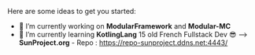 Here are some ideas to get you started:

- 🔭 I’m currently working on **ModularFramework** and **Modular-MC**
- 🌱 I’m currently learning **KotlingLang**
15 old
French Fullstack Dev 😎
--> **SunProject.org** - Repo : https://repo-sunproject.ddns.net:4443/
